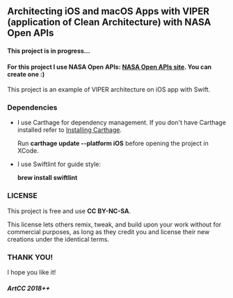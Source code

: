 ## Architecting iOS and macOS Apps with VIPER (application of Clean Architecture) with NASA Open APIs

#### This project is in progress...

#### For this project I use NASA Open APIs: [NASA Open APIs site](https://api.nasa.gov/index.html). You can create one :)

This project is an example of VIPER architecture on iOS app with Swift.

### Dependencies

- I use Carthage for dependency management. If you don't have Carthage installed refer to [Installing Carthage](https://github.com/Carthage/Carthage#installing-carthage).

	Run <b>carthage update --platform iOS</b> before opening the project in XCode.
	
- I use Swiftlint for guide style:

	<b>brew install swiftlint</b>

### LICENSE

This project is free and use <b>CC BY-NC-SA</b>.

This license lets others remix, tweak, and build upon your work without for commercial purposes, as long as they credit you and license their new creations under the identical terms.

### THANK YOU!

I hope you like it!

##### ArtCC 2018++